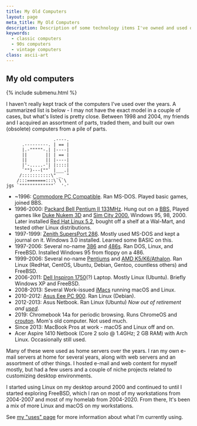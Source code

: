 ```yaml
---
title: My Old Computers
layout: page
meta_title: My Old Computers
description: Description of some technology items I've owned and used over the years
keywords:
  - classic computers
  - 90s computers
  - vintage computers
class: ascii-art
---
```

## My old computers

{% include submenu.html %}

I haven't really kept track of the computers I've used over the
years. A summarized list is below - I may not have the exact model in a couple
of cases, but what's listed is pretty close. Between 1998 and 2004, my friends
and I acquired an assortment of parts, traded them, and built our own (obsolete)
computers from a pile of parts.

```ascii-art-right
                  .----.
      .---------. | == |
      |.-"""""-.| |----|
      ||       || | == |
      ||       || |----|
      |'-.....-'| |::::|
      `"")---(""` |___.|
     /:::::::::::\" _  "
    /:::=======:::\`\`\
jgs `"""""""""""""`  '-'
```

* ~1996: [Commodore PC Compatible](https://en.wikipedia.org/wiki/Commodore_PC_compatible_systems). Ran MS-DOS. Played basic games, joined BBS.
* 1996-2000: [Packard Bell Pentium II 133MHz](http://pbplanet.info/wiki/index.php/Multimedia_D136). Hung out on a [BBS,](https://en.wikipedia.org/wiki/Bulletin_board_system) Played games like [Duke Nukem 3D](https://en.wikipedia.org/wiki/Duke_Nukem_3D) and [Sim City 2000.](https://en.wikipedia.org/wiki/SimCity_2000) Windows 95, 98, 2000. Later installed [Red Hat Linux 5.2](https://www.redhat.com/en/about/press-releases/press-redhatlinux52), bought off a shelf at  a Wal-Mart, and tested other Linux distributions.
* 1997-1999: [Zenith SupersPort 286](https://oldcrap.org/2020/10/30/zenith-supersport-286e/). Mostly used MS-DOS and kept a journal on it. Windows 3.0 installed. Learned some BASIC on this.
* 1997-2006: Several no-name [386](https://en.wikipedia.org/wiki/I386) and [486s](https://en.wikipedia.org/wiki/I486). Ran DOS, Linux, and FreeBSD. Installed Windows 95 from floppy on a 486.
* 1999-2006: Several no-name [Pentiums](https://en.wikipedia.org/wiki/Pentium_(original)) and [AMD K5/K6/Athalon](https://en.wikipedia.org/wiki/Advanced_Micro_Devices#CPUs_and_APUs). Ran Linux (RedHat, CentOS, Ubuntu, Debian, Gentoo, countless others) and FreeBSD.
* 2006-2011: [Dell Inspiron 1750](https://rmromero.blogspot.com/2010/04/dell-inspiron-17-1750-specifications.html)(?) Laptop. Mostly Linux
  (Ubuntu). Briefly Windows XP and FreeBSD.
* 2008-2013: Several Work-issued [iMacs](https://en.wikipedia.org/wiki/IMac) running macOS and Linux.
* 2010-2012: [Asus Eee PC 900](https://en.wikipedia.org/wiki/Asus_Eee_PC#Eee_900_series). Ran Linux (Debian).
* 2012-2013: Asus Netbook. Ran Linux (Ubuntu) _Now out of retirement and [used](/uses)_.
* 2019: Chromebook 14a for periodic browsing. Runs ChromeOS and [crouton](https://github.com/dnschneid/crouton). Mom's old computer. Not
  used much.
* Since 2013: MacBook Pros at work - macOS and Linux off and on.
* Acer Aspire 1410 Netbook (Core 2 solo @ 1.4GHz; 2 GB RAM) with Arch Linux. Occasionally still used.

Many of these were used as home servers over the years. I ran my own e-mail
servers at home for several years, along with web servers and an assortment of
other things. I hosted e-mail and web content for myself mostly, but had a few
users and a couple of niche projects related to customizing
desktop environments.

I started using Linux on my desktop around 2000 and continued to until I started
exploring FreeBSD, which I ran on most of my workstations from 2004-2007 and most
of my homelab from 2004-2020. From there, It's been a mix of more Linux and
macOS on my workstations.

See [my "uses" page](/uses/) for more information about what I'm currently
using.
